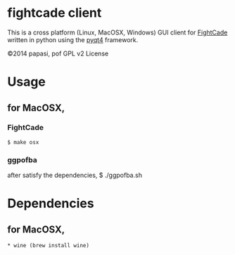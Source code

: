 fightcade client
================

This is a cross platform (Linux,  MacOSX, Windows) GUI client for
[FightCade](http://www.fightcade.com) written in python using the
[pyqt4](http://www.riverbankcomputing.com/software/pyqt/download) framework.

&copy;2014 papasi, pof GPL v2 License

# Usage
## for MacOSX,
### FightCade
    $ make osx

### ggpofba
after satisfy the dependencies,
    $ ./ggpofba.sh



# Dependencies
## for MacOSX,
    * wine (brew install wine)
